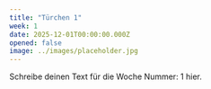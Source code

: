 ```yaml
---
title: "Türchen 1"
week: 1
date: 2025-12-01T00:00:00.000Z
opened: false
image: ../images/placeholder.jpg
---
```


Schreibe deinen Text für die Woche Nummer: 1 hier.
